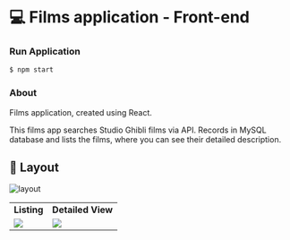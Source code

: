 # 💻 Films application - Front-end

### Run Application

```bash
$ npm start
```

### About

Films application, created using React.

This films app searches Studio Ghibli films via API.
Records in MySQL database and lists the films, where you can see their detailed description.

## 🔖 Layout

![layout](/src/assets/Layout1.png)

<table>
  <tr>
    <td><strong>Listing</strong></td>
    <td><strong>Detailed View</strong></td>
  <tr>

   <tr>
    <td><img src ="/src/assets/Layout1.png"/></td>
    <td><img src ="/src/assets/Layout2.png"/></td>
  <tr>
</table>
